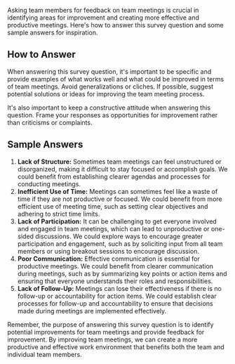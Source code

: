 

Asking team members for feedback on team meetings is crucial in identifying areas for improvement and creating more effective and productive meetings. Here's how to answer this survey question and some sample answers for inspiration.

How to Answer
-------------

When answering this survey question, it's important to be specific and provide examples of what works well and what could be improved in terms of team meetings. Avoid generalizations or cliches. If possible, suggest potential solutions or ideas for improving the team meeting process.

It's also important to keep a constructive attitude when answering this question. Frame your responses as opportunities for improvement rather than criticisms or complaints.

Sample Answers
--------------

1. **Lack of Structure:** Sometimes team meetings can feel unstructured or disorganized, making it difficult to stay focused or accomplish goals. We could benefit from establishing clearer agendas and processes for conducting meetings.
2. **Inefficient Use of Time:** Meetings can sometimes feel like a waste of time if they are not productive or focused. We could benefit from more efficient use of meeting time, such as setting clear objectives and adhering to strict time limits.
3. **Lack of Participation:** It can be challenging to get everyone involved and engaged in team meetings, which can lead to unproductive or one-sided discussions. We could explore ways to encourage greater participation and engagement, such as by soliciting input from all team members or using breakout sessions to encourage discussion.
4. **Poor Communication:** Effective communication is essential for productive meetings. We could benefit from clearer communication during meetings, such as by summarizing key points or action items and ensuring that everyone understands their roles and responsibilities.
5. **Lack of Follow-Up:** Meetings can lose their effectiveness if there is no follow-up or accountability for action items. We could establish clear processes for follow-up and accountability to ensure that decisions made during meetings are implemented effectively.

Remember, the purpose of answering this survey question is to identify potential improvements for team meetings and provide feedback for improvement. By improving team meetings, we can create a more productive and effective work environment that benefits both the team and individual team members.
